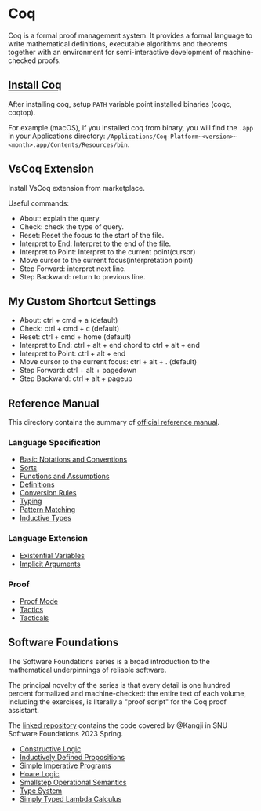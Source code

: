 # Coq

Coq is a formal proof management system.
It provides a formal language to write mathematical definitions,
executable algorithms and theorems together with an environment for semi-interactive development of machine-checked proofs.

## [Install Coq](https://coq.inria.fr/download)

After installing coq, setup `PATH` variable point installed binaries (coqc, coqtop).

For example (macOS), if you installed coq from binary,
you will find the `.app` in your Applications directory:
`/Applications/Coq-Platform~<version>~<month>.app/Contents/Resources/bin`.

## VsCoq Extension

Install VsCoq extension from marketplace.

Useful commands:

* About: explain the query.
* Check: check the type of query.
* Reset: Reset the focus to the start of the file.
* Interpret to End: Interpret to the end of the file.
* Interpret to Point: Interpret to the current point(cursor)
* Move cursor to the current focus(interpretation point)
* Step Forward: interpret next line.
* Step Backward: return to previous line.

## My Custom Shortcut Settings

* About: ctrl + cmd + a (default)
* Check: ctrl + cmd + c (default)
* Reset: ctrl + cmd + home (default)
* Interpret to End: ctrl + alt + end chord to ctrl + alt + end
* Interpret to Point: ctrl + alt + end
* Move cursor to the current focus: ctrl + alt + . (default)
* Step Forward: ctrl + alt + pagedown
* Step Backward: ctrl + alt + pageup

## Reference Manual

This directory contains the summary of [official reference manual](https://coq.inria.fr/refman/).

### Language Specification

* [Basic Notations and Conventions](language_spec/00_basic.md)
* [Sorts](language_spec/01_sort.md)
* [Functions and Assumptions](language_spec/02_functions.md)
* [Definitions](language_spec/03_definition.md)
* [Conversion Rules](language_spec/04_conversion.md)
* [Typing](language_spec/05_typing.md)
* [Pattern Matching](language_spec/06_match.md)
* [Inductive Types](language_spec/07_induction.md)

### Language Extension

* [Existential Variables](language_extension/00_existential.md)
* [Implicit Arguments](language_extension/01_implicit.md)

### Proof

* [Proof Mode](proof/00_proof_mode.md)
* [Tactics](proof/01_tactics.md)
* [Tacticals](proof/02_tacticals.md)

## Software Foundations

The Software Foundations series is a broad introduction to the mathematical underpinnings of reliable software.

The principal novelty of the series is that every detail is one hundred percent formalized and machine-checked:
the entire text of each volume, including the exercises, is literally a "proof script" for the Coq proof assistant.

The [linked repository](https://github.com/Kangji/SF2023S) contains the code covered by @Kangji in SNU Software Foundations 2023 Spring.

* [Constructive Logic](software_foundations/01_logic.md)
* [Inductively Defined Propositions](software_foundations/02_indprop.md)
* [Simple Imperative Programs](software_foundations/03_imp.md)
* [Hoare Logic](software_foundations/04_hoare.md)
* [Smallstep Operational Semantics](software_foundations/05_smallstep.md)
* [Type System](software_foundations/06_types.md)
* [Simply Typed Lambda Calculus](software_foundations/07_stlc.md)
